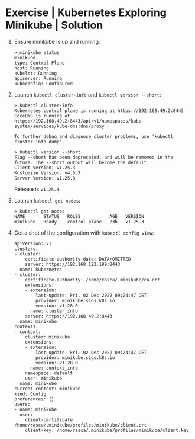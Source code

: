 # Exercise | Kubernetes Exploring Minikube | Solution

1. Ensure minikube is up and running:

   ```console
   > minikube status
   minikube
   type: Control Plane
   host: Running
   kubelet: Running
   apiserver: Running
   kubeconfig: Configured
   ```

2. Launch `kubectl cluster-info` and `kubectl version --short`:

   ```console
   > kubectl cluster-info 
   Kubernetes control plane is running at https://192.168.49.2:8443
   CoreDNS is running at https://192.168.49.2:8443/api/v1/namespaces/kube-system/services/kube-dns:dns/proxy
   
   To further debug and diagnose cluster problems, use 'kubectl cluster-info dump'.
   
   > kubectl version --short
   Flag --short has been deprecated, and will be removed in the future. The --short output will become the default.
   Client Version: v1.25.3
   Kustomize Version: v4.5.7
   Server Version: v1.25.3
   ```
   
   Release is `v1.25.3`.

3. Launch `kubectl get nodes`:

   ```console
   > kubectl get nodes
   NAME       STATUS   ROLES           AGE   VERSION
   minikube   Ready    control-plane   23h   v1.25.3
   ```

4. Get a shot of the configuration with `kubectl config view`:

   ```console
   apiVersion: v1
   clusters:
   - cluster:
       certificate-authority-data: DATA+OMITTED
       server: https://192.168.122.199:8443
     name: kubernetes
   - cluster:
       certificate-authority: /home/rasca/.minikube/ca.crt
       extensions:
       - extension:
           last-update: Fri, 02 Dec 2022 09:24:47 CET
           provider: minikube.sigs.k8s.io
           version: v1.28.0
         name: cluster_info
       server: https://192.168.49.2:8443
     name: minikube
   contexts:
   - context:
       cluster: minikube
       extensions:
       - extension:
           last-update: Fri, 02 Dec 2022 09:24:47 CET
           provider: minikube.sigs.k8s.io
           version: v1.28.0
         name: context_info
       namespace: default
       user: minikube
     name: minikube
   current-context: minikube
   kind: Config
   preferences: {}
   users:
   - name: minikube
     user:
       client-certificate: /home/rasca/.minikube/profiles/minikube/client.crt
       client-key: /home/rasca/.minikube/profiles/minikube/client.key
   ```
